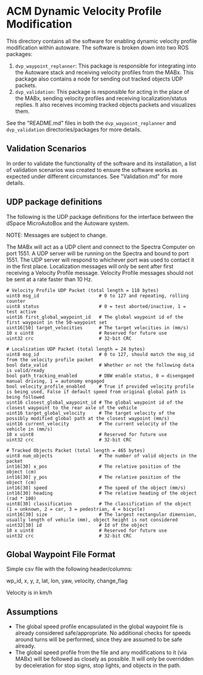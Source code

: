 # ACM Dynamic Velocity Profile Modification

This directory contains all the software for enabling dynamic velocity profile modification within autoware.
The software is broken down into two ROS packages:  
1. `dvp_waypoint_replanner`: This package is responsible for integrating into the Autoware stack and receiving velocity profiles from the MABx.
This package also contains a node for sending out tracked objects UDP packets.
2. `dvp_validation`: This package is responsible for acting in the place of the MABx, sending velocity profiles and receiving localization/status replies.
It also receives incoming tracked objects packets and visualizes them.

See the "README.md" files in both the `dvp_waypoint_replanner` and `dvp_validation` directories/packages for more details.

## Validation Scenarios

In order to validate the functionality of the software and its installation, a list of validation scenarios was created to ensure the software works as expected under different circumstances.
See "Validation.md" for more details.

## UDP package definitions

The following is the UDP package definitions for the interface between the dSpace MicroAutoBox and the Autoware system.

NOTE: Messages are subject to change.

The MABx will act as a UDP client and connect to the Spectra Computer on port 1551.
A UDP server will be running on the Spectra and bound to port 1551.
The UDP server will respond to whichever port was used to contact it in the first place.
Localization messages will only be sent after first receiving a Velocity Profile message.
Velocity Profile messages should not be sent at a rate faster than 10 Hz.

```
# Velocity Profile UDP Packet (total length = 118 bytes)
uint8 msg_id                      # 0 to 127 and repeating, rolling counter
uint8 status                      # 0 = test aborted/inactive, 1 = test active
uint16 first_global_waypoint_id   # The global waypoint id of the first waypoint in the 50-waypoint set
uint16[50] target_velocities      # The target velocities in (mm/s)
10 x uint8                        # Reserved for future use
uint32 crc                        # 32-bit CRC

# Localization UDP Packet (total length = 24 bytes)
uint8 msg_id                      # 0 to 127, should match the msg_id from the velocity profile packet
bool data_valid                   # Whether or not the following data is valid/ready
bool path_tracking_enabled        # DBW enable status, 0 = disengaged manual driving, 1 = autonomy engaged
bool velocity_profile_enabled     # True if provided velocity profile is being used, False if default speed from original global path is being followed
uint16 closest_global_waypoint_id # The global waypoint id of the closest waypoint to the rear axle of the vehicle
uint16 target_global_velocity     # The target velocity of the possibly modified global path at the closest waypoint (mm/s)
uint16 current_velocity           # The current velocity of the vehicle in (mm/s)
10 x uint8                        # Reserved for future use
uint32 crc                        # 32-bit CRC

# Tracked Objects Packet (total length = 465 bytes)
uint8 num_objects                 # The number of valid objects in the packet
int16[30] x_pos                   # The relative position of the object (cm)
int16[30] y_pos                   # The relative position of the object (cm)
int16[30] speed                   # The speed of the object (mm/s)
int16[30] heading                 # The relative heading of the object (rad * 100)
uint8[30] classification          # The classification of the object (1 = unknown, 2 = car, 3 = pedestrian, 4 = bicycle)
uint16[30] size                   # The largest rectangular dimension, usually length of vehicle (mm), object height is not considered
uint32[30] id                     # Id of the object
10 x uint8                        # Reserved for future use
uint32 crc                        # 32-bit CRC
```

## Global Waypoint File Format  

Simple csv file with the following header/columns:

wp_id, x, y, z, lat, lon, yaw, velocity, change_flag  

Velocity is in km/h


## Assumptions

- The global speed profile encapsulated in the global waypoint file is already considered safe/appropriate. No additional checks for speeds around turns will be performed, since they are assumed to be safe already.
- The global speed profile from the file and any modifications to it (via MABx) will be followed as closely as possible. It will only be overridden by deceleration for stop signs, stop lights, and objects in the path.
